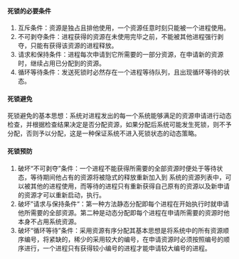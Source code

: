 #### 死锁的必要条件

1. 互斥条件：资源是独占且排他使用，一个资源任意时刻只能被一个进程使用。
2. 不可剥夺条件：进程获得的资源在未使用完毕之前，不能被其他进程强行剥夺，只能有获得该资源的进程释放。
3. 请求和保持条件：进程每次申请到它所需要的一部分资源，在申请新的资源时，继续占用已分配到的资源。
4. 循环等待条件：发送死锁时必然存在一个进程等待队列，且出现循环等待的状态。

#### 死锁避免

死锁避免的基本思想：系统对进程发出的每一个系统能够满足的资源申请进行动态检查，并根据检查结果决定是否分配资源，如果分配后系统可能发生死锁，则不予分配，否则予以分配，这是一种保证系统不进入死锁状态的动态策略。 

#### 死锁预防

1. 破坏“不可剥夺”条件：一个进程不能获得所需要的全部资源时便处于等待状态，等待期间他占有的资源将被隐式的释放重新加入到 系统的资源列表中，可以被其他的进程使用，而等待的进程只有重新获得自己原有的资源以及新申请的资源才可以重新启动，执行。
2. 破坏”请求与保持条件“：第一种方法静态分配即每个进程在开始执行时就申请他所需要的全部资源。第二种是动态分配即每个进程在申请所需要的资源时他本身不占用系统资源。
3. 破坏“循环等待”条件：采用资源有序分配其基本思想是将系统中的所有资源顺序编号，将紧缺的，稀少的采用较大的编号，在申请资源时必须按照编号的顺序进行，一个进程只有获得较小编号的进程才能申请较大编号的进程。